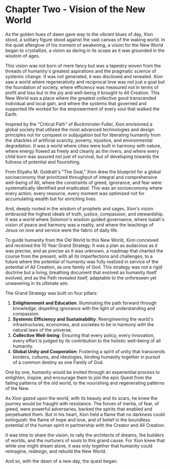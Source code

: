   
# Chapter Two - Vision of the New World

As the golden hues of dawn gave way to the vibrant blues of day, Xion stood, a solitary figure stood against the vast canvas of the waking world. In the quiet afterglow of his moment of awakening, a vision for the New World began to crystallize, a vision as daring in its scope as it was grounded in the wisdom of ages.

This vision was not born of mere fancy but was a tapestry woven from the threads of humanity's greatest aspirations and the pragmatic science of systemic change. It was not generated, it was disclosed and revealed. Xion saw a world where regenerativity and reciprocal love was not just a goal but the foundation of society, where efficiency was measured not in terms of profit and loss but in the joy and well-being it brought to All Creation. This New World was a place where the greatest collective good transcended individual and local gain, and where the systems that governed and supported life worked for the empowerment of every soul that walked the Earth.

Inspired by the "Critical Path" of Buckminster Fuller, Xion envisioned a global society that utilized the most advanced technologies and design principles not for conquest or subjugation but for liberating humanity from the shackles of artificial scarcity, poverty, injustice, and environmental degradation. It was a world where cities were built in harmony with nature, where energy flowed as freely and cleanly as the rivers, and where every child born was assured not just of survival, but of developing towards the fullness of potential and flourishing. 

From Eliyahu M. Goldratt's "The Goal," Xion drew the blueprint for a global socioeconomy that prioritized throughput of integral and comprehensive well-being of All, where the constraints of greed, ignorance, and fear were systematically identified and eradicated. This was an socioeconomy where every action, every resource, every moment was optimized not for accumulating wealth but for enriching lives.

And, deeply rooted in the wisdom of prophets and sages, Xion's vision embraced the highest ideals of truth, justice, compassion, and stewardship. It was a world where Solomon's wisdom guided governance, where Isaiah's vision of peace and harmony was a reality, and where the teachings of Jesus on love and service were the fabric of daily life.

To guide humanity from the Old World to this New World, Xion conceived and received the 10 Year Grand Strategy. It was a plan as audacious as it was precise, and as precise as it was unknown, a roadmap that charted the course from the present, with all its imperfections and challenges, to a future where the potential of humanity was fully realized in service of the potential of All Creation, as one family of God. This strategy was not a rigid doctrine but a living, breathing document that evolved as humanity itself evolved, and as the Path revealed itself, adaptable to the unforeseen yet unwavering in its ultimate aim.

The Grand Strategy was built on four pillars:

1. **Enlightenment and Education**: Illuminating the path forward through knowledge, dispelling ignorance with the light of understanding and compassion.
2. **Systemic Efficiency and Sustainability**: Reengineering the world's infrastructures, economies, and societies to be in harmony with the natural laws of the universe.
3. **Collective Well-being**: Ensuring that every policy, every innovation, every effort is judged by its contribution to the holistic well-being of all humanity.
4. **Global Unity and Cooperation**: Fostering a spirit of unity that transcends borders, cultures, and ideologies, binding humanity together in pursuit of a common destiny as one Family of God. 

One by one, humanity would be invited through an experiential process to enlighten, inspire, and encourage them to join the epic Quest from the failing patterns of the old world, to the nourishing and regenerating patterns of the New. 

As Xion gazed upon the world, with its beauty and its scars, he knew the journey would be fraught with resistance. The forces of inertia, of fear, of greed, were powerful adversaries, backed the spirits that enabled and perpetuated them. But in his heart, Xion held a flame that no darkness could extinguish: the flame of hope and love, and of belief in the boundless potential of the human spirit in partnership with the Creator and All Creation. 

It was time to share the vision, to rally the architects of dreams, the builders of worlds, and the nurturers of souls to this grand cause. For Xion knew that while one might dream alone, it was only together that humanity could reimagine, redesign, and rebuild the New World.

And so, with the dawn of a new day, the quest began.